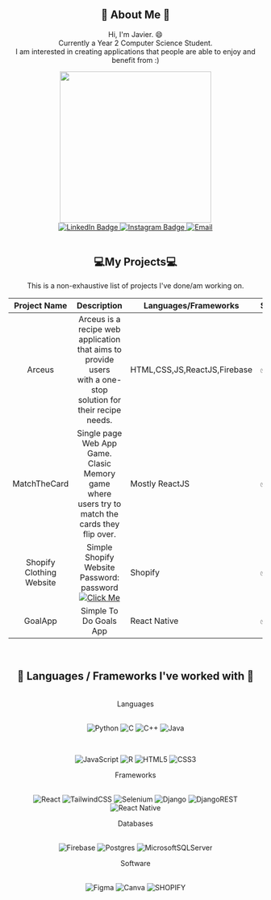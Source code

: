 ## <div id="intro-text" align="center"> :blue_book: About Me :blue_book: </div>
  <p align="center">
       Hi, I'm Javier. 😄 <br/> Currently a Year 2 Computer Science Student. <br/> I am interested in creating applications that people are able to enjoy and                 benefit from :)
  </p>


<div id="penguingif" align="center">
  <img src="https://media.giphy.com/media/2IudUHdI075HL02Pkk/giphy.gif" width="300"/>
</div>



<div id="badges" align="center">
  <a href="https://www.linkedin.com/in/javierneoh/">
    <img src="https://img.shields.io/badge/LinkedIn-blue?style=for-the-badge&logo=linkedin&logoColor=white" alt="LinkedIn Badge"/>
  </a>
  
   <a href="https://www.instagram.com/javierneoh/">
    <img src="https://img.shields.io/badge/Instagram-%23E4405F.svg?style=for-the-badge&logo=Instagram&logoColor=white" alt="Instagram Badge"/>
  </a>
  
  <a href="mailto:jneoh001@e.ntu.edu.sg">
    <img src="https://img.shields.io/badge/Gmail-D14836?style=for-the-badge&logo=gmail&logoColor=white" alt="Email" />
  
  </a>
</div>



<br />
<div id="projects" align="center">
<h2>💻My Projects💻</h2>
This is a non-exhaustive list of projects I've done/am working on.

 | Project Name |                                                    Description                                                   | Languages/Frameworks         | Status 
|:------------:|:----------------------------------------------------------------------------------------------------------------:|------------------------------|-----
| Arceus       | Arceus is a recipe web application that aims to provide users <br/>  with a one-stop solution for their recipe needs.  | HTML,CSS,JS,ReactJS,Firebase  |  ✅
| MatchTheCard | Single page Web App Game. Clasic Memory game where users try to match the cards they flip over.                                                                                         | Mostly ReactJS               |   ✅
  | Shopify Clothing Website| Simple Shopify Website <br /> Password: password <br />  <a href="http://www.javierneoh.myshopify.com"> ![Click Me](https://img.shields.io/badge/Click_Me-37a779?style=for-the-badge) </a>  | Shopify | ✅
|   GoalApp     |  Simple To Do Goals App   |  React Native     | ✅ 

</div>


<div id="languages" align="center">
  </br>
  <h2>🎉 Languages / Frameworks I've worked with 🎉 </h2> <br/>

  <div>Languages</div>
  <br/>
  
  ![Python](https://img.shields.io/badge/python-3670A0?style=for-the-badge&logo=python&logoColor=ffdd54)
  ![C](https://img.shields.io/badge/c-%2300599C.svg?style=for-the-badge&logo=c&logoColor=white)
  ![C++](https://img.shields.io/badge/c++-%2300599C.svg?style=for-the-badge&logo=c%2B%2B&logoColor=white)
  ![Java](https://img.shields.io/badge/java-%23ED8B00.svg?style=for-the-badge&logo=java&logoColor=white)
  
  <br/>
  
  ![JavaScript](https://img.shields.io/badge/javascript-%23323330.svg?style=for-the-badge&logo=javascript&logoColor=%23F7DF1E)
  ![R](https://img.shields.io/badge/r-%23276DC3.svg?style=for-the-badge&logo=r&logoColor=white)
  ![HTML5](https://img.shields.io/badge/html5-%23E34F26.svg?style=for-the-badge&logo=html5&logoColor=white)
  ![CSS3](https://img.shields.io/badge/css3-%231572B6.svg?style=for-the-badge&logo=css3&logoColor=white)
  <br />
  
  <div>Frameworks</div>
  <br/>
  
  ![React](https://img.shields.io/badge/react-%2320232a.svg?style=for-the-badge&logo=react&logoColor=%2361DAFB)
  ![TailwindCSS](https://img.shields.io/badge/tailwindcss-%2338B2AC.svg?style=for-the-badge&logo=tailwind-css&logoColor=white)
  ![Selenium](https://img.shields.io/badge/Selenium-43B02A?style=for-the-badge&logo=Selenium&logoColor=white)
  ![Django](https://img.shields.io/badge/django-%23092E20.svg?style=for-the-badge&logo=django&logoColor=white)
  ![DjangoREST](https://img.shields.io/badge/DJANGO-REST-ff1709?style=for-the-badge&logo=django&logoColor=white&color=ff1709&labelColor=gray)
  ![React Native](https://img.shields.io/badge/react_native-%2320232a.svg?style=for-the-badge&logo=react&logoColor=%2361DAFB)
  
  <div>Databases</div>
  <br/>
  
  ![Firebase](https://img.shields.io/badge/Firebase-039BE5?style=for-the-badge&logo=Firebase&logoColor=white)
  ![Postgres](https://img.shields.io/badge/postgres-%23316192.svg?style=for-the-badge&logo=postgresql&logoColor=white)
   ![MicrosoftSQLServer](https://img.shields.io/badge/Microsoft%20SQL%20Server-CC2927?style=for-the-badge&logo=microsoft%20sql%20server&logoColor=white)
  
  <div>Software </div>
  <br/>
  
  ![Figma](https://img.shields.io/badge/figma-%23F24E1E.svg?style=for-the-badge&logo=figma&logoColor=white)
  ![Canva](https://img.shields.io/badge/Canva-%2300C4CC.svg?style=for-the-badge&logo=Canva&logoColor=white)
 	![SHOPIFY](https://img.shields.io/badge/shopify-8DB543?style=for-the-badge&logo=Shopify&logoColor=white)
  
  
  <br/>
</div>

